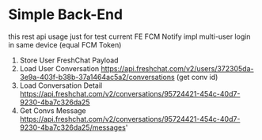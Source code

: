 # Simple Back-End 

this rest api usage just for test current FE FCM Notify
impl multi-user login in same device (equal FCM Token)

<!-- https://app.swaggerhub.com/apis-docs/freshworks/Freshchat/2.0.0 -->


1. Store User FreshChat Payload
2. Load User Conversation https://api.freshchat.com/v2/users/372305da-3e9a-403f-b38b-37a1464ac5a2/conversations (get conv id)
3. Load Conversation Detail  https://api.freshchat.com/v2/conversations/95724421-454c-40d7-9230-4ba7c326da25
4. Get Convs Message https://api.freshchat.com/v2/conversations/95724421-454c-40d7-9230-4ba7c326da25/messages'
